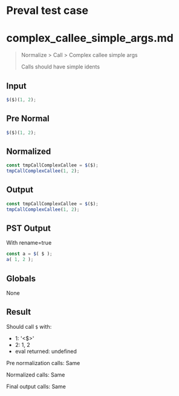 # Preval test case

# complex_callee_simple_args.md

> Normalize > Call > Complex callee simple args
>
> Calls should have simple idents

## Input

`````js filename=intro
$($)(1, 2);
`````

## Pre Normal


`````js filename=intro
$($)(1, 2);
`````

## Normalized


`````js filename=intro
const tmpCallComplexCallee = $($);
tmpCallComplexCallee(1, 2);
`````

## Output


`````js filename=intro
const tmpCallComplexCallee = $($);
tmpCallComplexCallee(1, 2);
`````

## PST Output

With rename=true

`````js filename=intro
const a = $( $ );
a( 1, 2 );
`````

## Globals

None

## Result

Should call `$` with:
 - 1: '<$>'
 - 2: 1, 2
 - eval returned: undefined

Pre normalization calls: Same

Normalized calls: Same

Final output calls: Same
